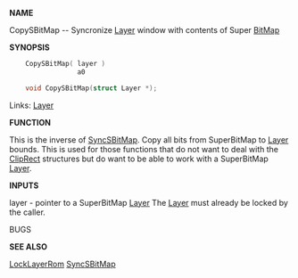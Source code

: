 
**NAME**

CopySBitMap --   Syncronize [Layer](_OOAQ) window with contents of
Super [BitMap](_OOAV)

**SYNOPSIS**

```c
    CopySBitMap( layer )
                 a0

    void CopySBitMap(struct Layer *);

```
Links: [Layer](_OOAQ) 

**FUNCTION**

This is the inverse of [SyncSBitMap](SyncSBitMap).
Copy all bits from SuperBitMap to [Layer](_OOAQ) bounds.
This is used for those functions that do not
want to deal with the [ClipRect](_OOAQ) structures but do want
to be able to work with a SuperBitMap [Layer](_OOAQ).

**INPUTS**

layer - pointer to a SuperBitMap [Layer](_OOAQ)
The [Layer](_OOAQ) must already be locked by the caller.

BUGS

**SEE ALSO**

[LockLayerRom](LockLayerRom) [SyncSBitMap](SyncSBitMap)
